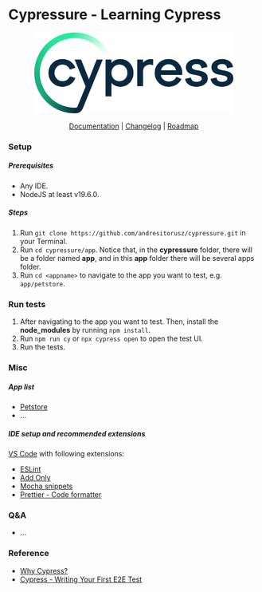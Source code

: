 # Cypressure - Learning Cypress

<p align="center">
  <a href="https://www.cypress.io">
    <picture>
      <source media="(prefers-color-scheme: dark)"  srcset="./doc/assets/cypress-logo-dark.png">
      <source media="(prefers-color-scheme: light)" srcset="./doc/assets/cypress-logo-light.png">
      <img alt="Cypress Logo" src="./doc/assets/cypress-logo-light.png">
    </picture>    
  </a>
</p>
<p align="center">
  <a href="https://on.cypress.io">Documentation</a> |
  <a href="https://on.cypress.io/changelog">Changelog</a> |
  <a href="https://on.cypress.io/roadmap">Roadmap</a>
</p>


### Setup
##### Prerequisites
- Any IDE.
- NodeJS at least v19.6.0.


##### Steps
1. Run `git clone https://github.com/andresitorusz/cypressure.git` in your Terminal.
2. Run `cd cypressure/app`. Notice that, in the **cypressure** folder, there will be a folder named **app**, and in this **app** folder there will be several apps folder.
3. Run `cd <appname>` to navigate to the app you want to test, e.g. `app/petstore`.


### Run tests
1. After navigating to the app you want to test. Then, install the **node_modules** by running `npm install`.
2. Run `npm run cy` or `npx cypress open` to open the test UI.
3. Run the tests.


### Misc
##### App list
- [Petstore](https://petstore3.swagger.io/)
- ...

##### IDE setup and recommended extensions
[VS Code](https://code.visualstudio.com/download) with following extensions:
- [ESLint](https://marketplace.visualstudio.com/items?itemName=dbaeumer.vscode-eslint)
- [Add Only](https://marketplace.visualstudio.com/items?itemName=ub1que.add-only)
- [Mocha snippets](https://marketplace.visualstudio.com/items?itemName=spoonscen.es6-mocha-snippets)
- [Prettier - Code formatter](https://marketplace.visualstudio.com/items?itemName=esbenp.prettier-vscode)


### Q&A
- ...

### Reference

- [Why Cypress?](https://docs.cypress.io/guides/overview/why-cypress)
- [Cypress - Writing Your First E2E Test](https://docs.cypress.io/guides/end-to-end-testing/writing-your-first-end-to-end-test)
